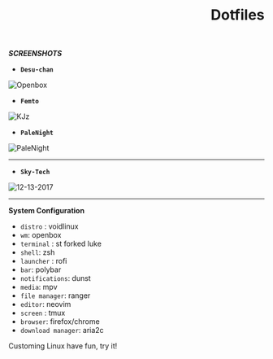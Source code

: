 <div align='right'>
    <h1>Dotfiles</h1><br>
</div>

***SCREENSHOTS***
+ **`Desu-chan`**

![Openbox](https://i.imgur.com/fJywCAN.png "desu-chan/openbox")

+ **`Femto`**

![KJz](https://i.imgur.com/KpoqLJO.jpg "fentoo/2bwm")


* **`PaleNight`**

![PaleNight](https://i.imgur.com/13FVvQq.png "palenight/2bwm-f2f")

-----------

* **`Sky-Tech`**


![12-13-2017](https://raw.githubusercontent.com/xmiah0906/dots/master/scrot/2017-12-23-08-39-48.png "Polybar 12-23-2017")

----------------

**System Configuration**

+ `distro` :           voidlinux
+ `wm`:                openbox
+ `terminal` :         st forked luke
+ `shell`:             zsh
+ `launcher` :         rofi
+ `bar`:               polybar
+ `notifications`:     dunst
+  `media`:            mpv
+ `file manager`:      ranger
+ `editor`:            neovim
+ `screen` :           tmux
+  `browser`:          firefox/chrome
+ `download manager`:  aria2c

Customing Linux have fun, try it!
